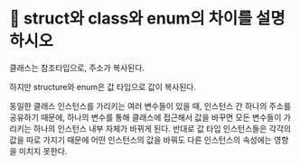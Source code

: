 #  🐥 struct와 class와 enum의 차이를 설명하시오



클래스는 참조타입으로, 주소가 복사된다.

하지만 structure와 enum은 값 타입으로 값이 복사된다.



동일한 클래스 인스턴스를 가리키는 여러 변수들이 있을 때, 인스턴스 간 하나의 주소를 공유하기 때문에, 하나의 변수를 통해 클래스에 접근해서 값을 바꾸면 모든 변수들이 가리키는 하나의 인스턴스 내부 자체가 바뀌게 된다. 반대로 값 타입 인스턴스들은 각각의 값을 따로 가지기 때문에 어떤 인스턴스의 값을 바꿔도 다른 인스턴스의 속성에는 영향을 미치지 못한다.
